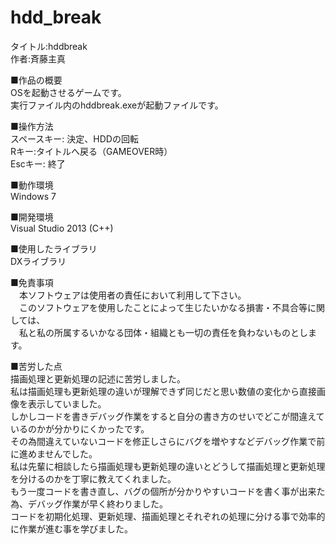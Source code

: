 # hdd_break
タイトル:hddbreak  
作者:斉藤主真

■作品の概要  
OSを起動させるゲームです。  
実行ファイル内のhddbreak.exeが起動ファイルです。

■操作方法  
スペースキー: 決定、HDDの回転  
Rキー:タイトルへ戻る（GAMEOVER時）  
Escキー: 終了

■動作環境  
Windows 7

■開発環境  
Visual Studio 2013 (C++)

■使用したライブラリ  
DXライブラリ

■免責事項  
　本ソフトウェアは使用者の責任において利用して下さい。  
　このソフトウェアを使用したことによって生じたいかなる損害・不具合等に関しては、  
　私と私の所属するいかなる団体・組織とも一切の責任を負わないものとします。

■苦労した点  
描画処理と更新処理の記述に苦労しました。  
私は描画処理も更新処理の違いが理解できず同じだと思い数値の変化から直接画像を表示していました。  
しかしコードを書きデバッグ作業をすると自分の書き方のせいでどこが間違えているのかが分かりにくかったです。  
その為間違えていないコードを修正しさらにバグを増やすなどデバッグ作業で前に進めませんでした。  
私は先輩に相談したら描画処理も更新処理の違いとどうして描画処理と更新処理を分けるのかを丁寧に教えてくれました。  
もう一度コードを書き直し、バグの個所が分かりやすいコードを書く事が出来た為、デバッグ作業が早く終わりました。  
コードを初期化処理、更新処理、描画処理とそれぞれの処理に分ける事で効率的に作業が進む事を学びました。  
